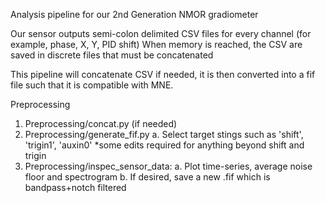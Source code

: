 Analysis pipeline for our 2nd Generation NMOR gradiometer

Our sensor outputs semi-colon delimited CSV files for every channel (for example, phase, X, Y, PID shift)
When memory is reached, the CSV are saved in discrete files that must be concatenated

This pipeline will concatenate CSV if needed, it is then converted into a fif file such that it is compatible with MNE.

Preprocessing
  1. Preprocessing/concat.py (if needed)
  2. Preprocessing/generate_fif.py
    a. Select target stings such as 'shift', 'trigin1', 'auxin0'
          *some edits required for anything beyond shift and trigin
  3. Preprocessing/inspec_sensor_data:
    a. Plot time-series, average noise floor and spectrogram
    b. If desired, save a new .fif which is bandpass+notch filtered
